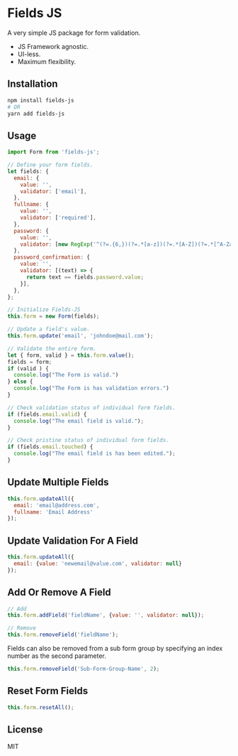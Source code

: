 # Fields JS

A very simple JS package for form validation.

- JS Framework agnostic.
- UI-less.
- Maximum flexibility.

## Installation

```sh
npm install fields-js
# OR
yarn add fields-js
```

## Usage

```js
import Form from 'fields-js';

// Define your form fields.
let fields: {
  email: {
    value: '',
    validator: ['email'],
  },
  fullname: {
    value: '',
    validator: ['required'],
  },
  password: {
    value: '',
    validator: [new RegExp('^(?=.{6,})(?=.*[a-z])(?=.*[A-Z])(?=.*[^A-Za-z 0-9]).*$')],
  },
  password_confirmation: {
    value: '',
    validator: [(text) => {
      return text == fields.password.value;
    }],
  },
};

// Initialize Fields-JS
this.form = new Form(fields);

// Update a field's value.
this.form.update('email', 'johndoe@mail.com');

// Validate the entire form.
let { form, valid } = this.form.value();
fields = form;
if (valid ) { 
  console.log("The Form is valid.")
} else {
  console.log("The Form is has validation errors.")
}

// Check validation status of individual form fields.
if (fields.email.valid) {
  console.log("The email field is valid.");
}

// Check pristine status of individual form fields.
if (fields.email.touched) {
  console.log("The email field is has been edited.");
}
```

## Update Multiple Fields
```js
this.form.updateAll({ 
  email: 'email@address.com',  
  fullname: 'Email Address' 
});
```

## Update Validation For A Field
```js
this.form.updateAll({ 
  email: {value: 'newemail@value.com', validator: null}
});
```

## Add Or Remove A Field
```js
// Add
this.form.addField('fieldName', {value: '', validator: null});

// Remove
this.form.removeField('fieldName');
```
Fields can also be removed from a sub form group by specifying an index number as the second parameter.
```js
this.form.removeField('Sub-Form-Group-Name', 2);
```

## Reset Form Fields
```js
this.form.resetAll();
```


## License

MIT
